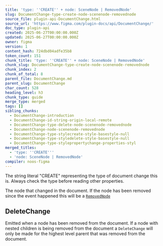 ```yaml
---
title: 'type: ''CREATE'' + node: SceneNode | RemovedNode'
slug: DocumentChange-type-create-node-scenenode-removednode
source_file: plugin-api-DocumentChange.html
source_url: 'https://www.figma.com/plugin-docs/api/DocumentChange/'
doc_type: plugin-api
created: 2025-06-27T00:00:00.000Z
updated: 2025-06-27T00:00:00.000Z
owner: figma
version: 1
content_hash: 724dbd04adfe35b8
token_count: 151
chunk_title: 'type: ''CREATE'' + node: SceneNode | RemovedNode'
chunk_slug: DocumentChange-type-create-node-scenenode-removednode
chunk_index: 2
chunk_of_total: 8
parent_file: DocumentChange.md
parent_slug: DocumentChange
char_count: 528
heading_level: h3
chunk_type: guide
merge_type: merged
tags: []
sibling_chunks:
  - DocumentChange-introduction
  - DocumentChange-id-string-origin-local-remote
  - DocumentChange-type-delete-node-scenenode-removednode
  - DocumentChange-node-scenenode-removednode
  - DocumentChange-type-stylecreate-style-basestyle-null
  - DocumentChange-type-styledelete-style-basestyle-null
  - DocumentChange-type-stylepropertychange-properties-styl
merged_titles:
  - 'type: ''CREATE'''
  - 'node: SceneNode | RemovedNode'
compiler: noos-figma
---
```


The string literal "CREATE" representing the type of document change this is. Always check the type before reading other properties.

The node that changed in the document. If the node has been removed since the event happened this will be a [`RemovedNode`](/plugin-docs/api/RemovedNode/)

## DeleteChange

Emitted when a node has been removed from the document. If a node with nested children is being removed from the document a `DeleteChange` will only be made for the highest level parent that was removed from the document.
